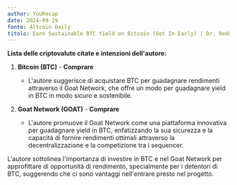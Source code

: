 ```yaml
---
author: YouRecap
date: 2024-09-29
fonte: Altcoin Daily
titolo: Earn Sustainable BTC Yield on Bitcoin (Get In Early) | Dr. Redouane Elkamhi GOAT Network
---
```


**Lista delle criptovalute citate e intenzioni dell'autore:**

1. **Bitcoin (BTC)** - **Comprare**
   - L'autore suggerisce di acquistare BTC per guadagnare rendimenti attraverso il Goat Network, che offre un modo per guadagnare yield in BTC in modo sicuro e sostenibile.

2. **Goat Network (GOAT)** - **Comprare**
   - L'autore promuove il Goat Network come una piattaforma innovativa per guadagnare yield in BTC, enfatizzando la sua sicurezza e la capacità di fornire rendimenti ottimali attraverso la decentralizzazione e la competizione tra i sequencer.

L'autore sottolinea l'importanza di investire in BTC e nel Goat Network per approfittare di opportunità di rendimento, specialmente per i detentori di BTC, suggerendo che ci sono vantaggi nell'entrare presto nel progetto.
